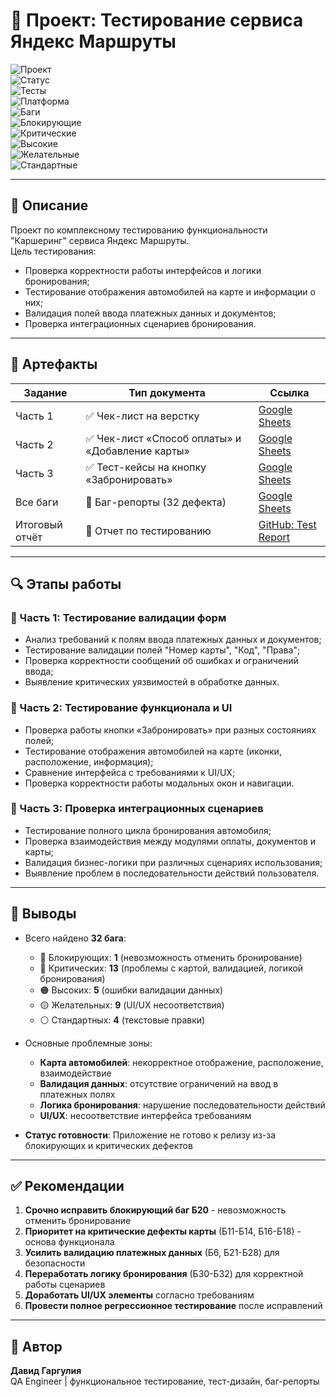 # 📌 Проект: Тестирование сервиса Яндекс Маршруты  

![Проект](https://img.shields.io/badge/Проект-Яндекс_Маршруты-orange)  
![Статус](https://img.shields.io/badge/Статус-Завершён-brightgreen)  
![Тесты](https://img.shields.io/badge/Тесты-Валидация_&_Расчёты-blue)  
![Платформа](https://img.shields.io/badge/Платформа-WebApp-lightgrey)  
![Баги](https://img.shields.io/badge/Найдено_багов-32-red)  
![Блокирующие](https://img.shields.io/badge/Блокирующие-1-important)  
![Критические](https://img.shields.io/badge/Критические-13-red)  
![Высокие](https://img.shields.io/badge/Высокие-5-orange)  
![Желательные](https://img.shields.io/badge/Желательные-9-yellow)  
![Стандартные](https://img.shields.io/badge/Стандартные-4-lightgrey)  

---

## 📝 Описание  
Проект по комплексному тестированию функциональности "Каршеринг" сервиса Яндекс Маршруты.  
Цель тестирования:  
- Проверка корректности работы интерфейсов и логики бронирования;  
- Тестирование отображения автомобилей на карте и информации о них;  
- Валидация полей ввода платежных данных и документов;  
- Проверка интеграционных сценариев бронирования.

---

## 📎 Артефакты  

| Задание | Тип документа | Ссылка |
|---------|---------------|--------|
| Часть 1 | ✅ Чек-лист на верстку | [Google Sheets](https://docs.google.com/spreadsheets/d/1K6IYbjdXGNdJzNf0Oa134GgsqvlJkQs7IE4Htcya-U8/edit?gid=899462569) |
| Часть 2 | ✅ Чек-лист «Способ оплаты» и «Добавление карты» | [Google Sheets](https://docs.google.com/spreadsheets/d/1K6IYbjdXGNdJzNf0Oa134GgsqvlJkQs7IE4Htcya-U8/edit?gid=1540435533) |
| Часть 3 | ✅ Тест-кейсы на кнопку «Забронировать» | [Google Sheets](https://docs.google.com/spreadsheets/d/1K6IYbjdXGNdJzNf0Oa134GgsqvlJkQs7IE4Htcya-U8/edit?gid=1567345705) |
| Все баги | 🐞 Баг-репорты (32 дефекта) | [Google Sheets](https://docs.google.com/spreadsheets/d/1K6IYbjdXGNdJzNf0Oa134GgsqvlJkQs7IE4Htcya-U8/edit?gid=977751969) |
| Итоговый отчёт | 📑 Отчет по тестированию | [GitHub: Test Report](https://github.com/DavidGarguliya/Project-3_Yandex_Routes_-ar_sharing_manual/blob/e06d5d8d0b110fac27a6ae44f8f65551dc6f49ef/Test%20report.md) |

---

## 🔍 Этапы работы  

### 🔹 Часть 1: Тестирование валидации форм
- Анализ требований к полям ввода платежных данных и документов;  
- Тестирование валидации полей "Номер карты", "Код", "Права";  
- Проверка корректности сообщений об ошибках и ограничений ввода;  
- Выявление критических уязвимостей в обработке данных.

### 🔹 Часть 2: Тестирование функционала и UI
- Проверка работы кнопки «Забронировать» при разных состояниях полей;  
- Тестирование отображения автомобилей на карте (иконки, расположение, информация);  
- Сравнение интерфейса с требованиями к UI/UX;  
- Проверка корректности работы модальных окон и навигации.

### 🔹 Часть 3: Проверка интеграционных сценариев
- Тестирование полного цикла бронирования автомобиля;  
- Проверка взаимодействия между модулями оплаты, документов и карты;  
- Валидация бизнес-логики при различных сценариях использования;  
- Выявление проблем в последовательности действий пользователя.

---

## 🚀 Выводы  
- Всего найдено **32 бага**:  
  - 🛑 Блокирующих: **1** (невозможность отменить бронирование)
  - 🔴 Критических: **13** (проблемы с картой, валидацией, логикой бронирования)
  - 🟠 Высоких: **5** (ошибки валидации данных)
  - 🟡 Желательных: **9** (UI/UX несоответствия)
  - ⚪ Стандартных: **4** (текстовые правки)

- Основные проблемные зоны:  
  - **Карта автомобилей**: некорректное отображение, расположение, взаимодействие
  - **Валидация данных**: отсутствие ограничений на ввод в платежных полях
  - **Логика бронирования**: нарушение последовательности действий
  - **UI/UX**: несоответствие интерфейса требованиям

- **Статус готовности**: Приложение не готово к релизу из-за блокирующих и критических дефектов

---

## ✅ Рекомендации  
1. **Срочно исправить блокирующий баг Б20** - невозможность отменить бронирование
2. **Приоритет на критические дефекты карты** (Б11-Б14, Б16-Б18) - основа функционала
3. **Усилить валидацию платежных данных** (Б6, Б21-Б28) для безопасности
4. **Переработать логику бронирования** (Б30-Б32) для корректной работы сценариев
5. **Доработать UI/UX элементы** согласно требованиям
6. **Провести полное регрессионное тестирование** после исправлений

---

## 👤 Автор  
**Давид Гаргулия**  
QA Engineer | функциональное тестирование, тест-дизайн, баг-репорты
